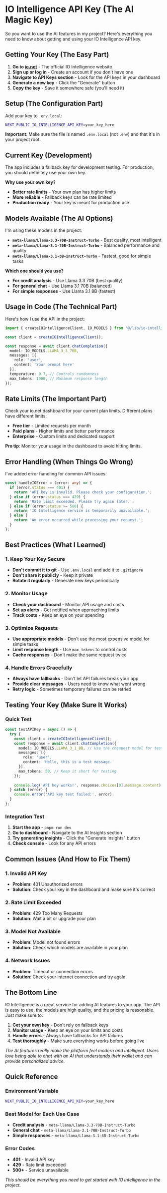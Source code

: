 # IO Intelligence API Key (The AI Magic Key)

So you want to use the AI features in my project? Here's everything you need to know about getting and using your IO Intelligence API key.

## Getting Your Key (The Easy Part)

1. **Go to [io.net](https://io.net)** - The official IO Intelligence website
2. **Sign up or log in** - Create an account if you don't have one
3. **Navigate to API Keys section** - Look for the API keys in your dashboard
4. **Generate a new key** - Click the "Generate" button
5. **Copy the key** - Save it somewhere safe (you'll need it)

## Setup (The Configuration Part)

Add your key to `.env.local`:

```bash
NEXT_PUBLIC_IO_INTELLIGENCE_API_KEY=your_key_here
```

**Important**: Make sure the file is named `.env.local` (not `.env`) and that it's in your project root.

## Current Key (Development)

The app includes a fallback key for development testing. For production, you should definitely use your own key.

**Why use your own key?**
- **Better rate limits** - Your own plan has higher limits
- **More reliable** - Fallback keys can be rate limited
- **Production ready** - Your key is meant for production use

## Models Available (The AI Options)

I'm using these models in the project:

- **`meta-llama/Llama-3.3-70B-Instruct-Turbo`** - Best quality, most intelligent
- **`meta-llama/Llama-3.1-70B-Instruct-Turbo`** - Balanced performance and quality
- **`meta-llama/Llama-3.1-8B-Instruct-Turbo`** - Fastest, good for simple tasks

**Which one should you use?**
- **For credit analysis** - Use Llama 3.3 70B (best quality)
- **For general chat** - Use Llama 3.1 70B (balanced)
- **For simple responses** - Use Llama 3.1 8B (fastest)

## Usage in Code (The Technical Part)

Here's how I use the API in the project:

```typescript
import { createIOIntelligenceClient, IO_MODELS } from '@/lib/io-intelligence-utils';

const client = createIOIntelligenceClient();

const response = await client.chatCompletion({
  model: IO_MODELS.LLAMA_3_3_70B,
  messages: [{
    role: 'user',
    content: 'Your prompt here'
  }],
  temperature: 0.7, // Controls randomness
  max_tokens: 1000, // Maximum response length
});
```

## Rate Limits (The Important Part)

Check your io.net dashboard for your current plan limits. Different plans have different limits:

- **Free tier** - Limited requests per month
- **Paid plans** - Higher limits and better performance
- **Enterprise** - Custom limits and dedicated support

**Pro tip**: Monitor your usage in the dashboard to avoid hitting limits.

## Error Handling (When Things Go Wrong)

I've added error handling for common API issues:

```typescript
const handleIOError = (error: any) => {
  if (error.status === 401) {
    return 'API key is invalid. Please check your configuration.';
  } else if (error.status === 429) {
    return 'Rate limit exceeded. Please try again later.';
  } else if (error.status >= 500) {
    return 'IO Intelligence service is temporarily unavailable.';
  } else {
    return 'An error occurred while processing your request.';
  }
};
```

## Best Practices (What I Learned)

### 1. Keep Your Key Secure
- **Don't commit it to git** - Use `.env.local` and add it to `.gitignore`
- **Don't share it publicly** - Keep it private
- **Rotate it regularly** - Generate new keys periodically

### 2. Monitor Usage
- **Check your dashboard** - Monitor API usage and costs
- **Set up alerts** - Get notified when approaching limits
- **Track costs** - Keep an eye on your spending

### 3. Optimize Requests
- **Use appropriate models** - Don't use the most expensive model for simple tasks
- **Limit response length** - Use `max_tokens` to control costs
- **Cache responses** - Don't make the same request twice

### 4. Handle Errors Gracefully
- **Always have fallbacks** - Don't let API failures break your app
- **Provide clear messages** - Users need to know what went wrong
- **Retry logic** - Sometimes temporary failures can be retried

## Testing Your Key (Make Sure It Works)

### Quick Test
```typescript
const testAPIKey = async () => {
  try {
    const client = createIOIntelligenceClient();
    const response = await client.chatCompletion({
      model: IO_MODELS.LLAMA_3_1_8B, // Use the cheapest model for testing
      messages: [{
        role: 'user',
        content: 'Hello, this is a test message.'
      }],
      max_tokens: 50, // Keep it short for testing
    });
    
    console.log('API key works!', response.choices[0].message.content);
  } catch (error) {
    console.error('API key test failed:', error);
  }
};
```

### Integration Test
1. **Start the app** - `pnpm run dev`
2. **Go to dashboard** - Navigate to the AI Insights section
3. **Try generating insights** - Click the "Generate Insights" button
4. **Check console** - Look for any API errors

## Common Issues (And How to Fix Them)

### 1. Invalid API Key
- **Problem**: 401 Unauthorized errors
- **Solution**: Check your key in the dashboard and make sure it's correct

### 2. Rate Limit Exceeded
- **Problem**: 429 Too Many Requests
- **Solution**: Wait a bit or upgrade your plan

### 3. Model Not Available
- **Problem**: Model not found errors
- **Solution**: Check which models are available in your plan

### 4. Network Issues
- **Problem**: Timeout or connection errors
- **Solution**: Check your internet connection and try again

## The Bottom Line

IO Intelligence is a great service for adding AI features to your app. The API is easy to use, the models are high quality, and the pricing is reasonable. Just make sure to:

1. **Get your own key** - Don't rely on fallback keys
2. **Monitor usage** - Keep an eye on your limits and costs
3. **Handle errors** - Always have fallbacks for API failures
4. **Test thoroughly** - Make sure everything works before going live

*The AI features really make the platform feel modern and intelligent. Users love being able to chat with an AI that understands their wallet and can provide personalized advice.*

## Quick Reference

### Environment Variable
```bash
NEXT_PUBLIC_IO_INTELLIGENCE_API_KEY=your_key_here
```

### Best Model for Each Use Case
- **Credit analysis** - `meta-llama/Llama-3.3-70B-Instruct-Turbo`
- **General chat** - `meta-llama/Llama-3.1-70B-Instruct-Turbo`
- **Simple responses** - `meta-llama/Llama-3.1-8B-Instruct-Turbo`

### Error Codes
- **401** - Invalid API key
- **429** - Rate limit exceeded
- **500+** - Service unavailable

*This should be everything you need to get started with IO Intelligence in the project.*